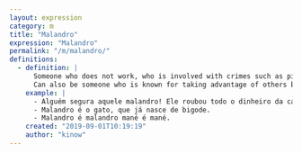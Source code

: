 ```yaml
---
layout: expression
category: m
title: "Malandro"
expression: "Malandro"
permalink: "/m/malandro/"
definitions:
  - definition: |
      Someone who does not work, who is involved with crimes such as pickpocketing, drug selling, illegal gambling.
      Can also be someone who is known for taking advantage of others by tricking them.
    example: |
      - Alguém segura aquele malandro! Ele roubou todo o dinheiro da caixa-registradora!
      - Malandro é o gato, que já nasce de bigode.
      - Malandro é malandro mané é mané.
    created: "2019-09-01T10:19:19"
    author: "kinow"
---
```

